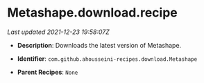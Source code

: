 # Metashape.download.recipe

_Last updated 2021-12-23 19:58:07Z_

- **Description**: Downloads the latest version of Metashape.

- **Identifier**: `com.github.ahousseini-recipes.download.Metashape`

- **Parent Recipes**: `None`